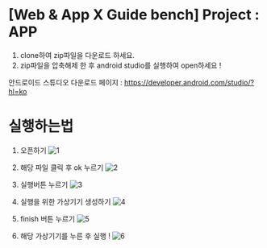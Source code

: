 
[Web & App X Guide bench] Project : APP
=============
 1. clone하여 zip파일을 다운로드 하세요.
 2. zip파일을 압축해제 한 후 android studio를 실행하여 open하세요 ! 
 
 안드로이드 스튜디오 다운로드 페이지 : https://developer.android.com/studio/?hl=ko

실행하는법 
=================

1. 오픈하기
![1](https://user-images.githubusercontent.com/18275619/50058059-6d3e8400-01b6-11e9-8162-48dfc837dd06.png)

2. 해당 파일 클릭 후 ok 누르기 
![2](https://user-images.githubusercontent.com/18275619/50058060-6d3e8400-01b6-11e9-8838-487725928d9f.png)

3. 실행버튼 누르기
![3](https://user-images.githubusercontent.com/18275619/50058061-6d3e8400-01b6-11e9-9a85-7e9ae3d72128.png)

4. 실행을 위한 가상기기 생성하기
![4](https://user-images.githubusercontent.com/18275619/50058056-6ca5ed80-01b6-11e9-9874-e7a2fd2e0833.png)

5. finish 버튼 누르기
![5](https://user-images.githubusercontent.com/18275619/50058057-6ca5ed80-01b6-11e9-8790-c7a8177b7966.png)

6. 해당 가상기기를 누른 후 실행 !
![6](https://user-images.githubusercontent.com/18275619/50058058-6d3e8400-01b6-11e9-82e0-1eec457df347.png)




